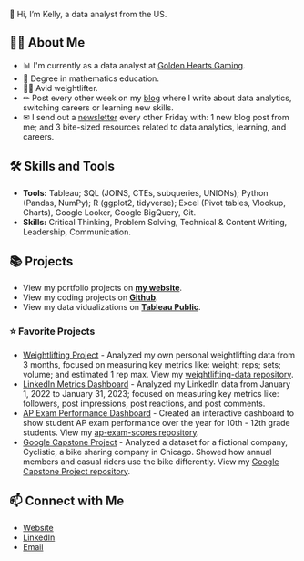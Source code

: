 👋 Hi, I’m Kelly, a data analyst from the US. 

## 🙋‍♀️ About Me
- 📊 I'm currently as a data analyst at [Golden Hearts Gaming](https://www.goldenheartsgames.com/home). 
- 📐 Degree in mathematics education.
- 🏋️‍♀️ Avid weightlifter. 
- ✏ Post every other week on my [blog](https://www.kellyjadams.com/blog) where I write about data analytics, switching careers or learning new skills. 
- ✉ I send out a [newsletter](https://newsletter.kellyjadams.com/) every other Friday with: 1 new blog post from me; and 3 bite-sized resources related to data analytics, learning, and careers. 

## 🛠 Skills and Tools
- **Tools:** Tableau; SQL (JOINS, CTEs, subqueries, UNIONs); Python (Pandas, NumPy);  R (ggplot2, tidyverse); Excel (Pivot tables, Vlookup, Charts), Google Looker, Google BigQuery, Git.
- **Skills:** Critical Thinking, Problem Solving, Technical & Content Writing, Leadership, Communication.

## 📚 Projects
- View my portfolio projects on [**my website**](https://www.kellyjadams.com/portfolio). 
- View my coding projects on [**Github**](https://github.com/kellyjadams?tab=repositories).
- View my data vidualizations on [**Tableau Public**](https://public.tableau.com/app/profile/kellyjadams).

### ⭐ Favorite Projects
- [Weightlifting Project](https://public.tableau.com/app/profile/kellyjadams/viz/WeightliftingProject/Final) - Analyzed my own personal weightlifting data from 3 months, focused on measuring key metrics like: weight; reps; sets; volume; and estimated 1 rep max. View my [weightlifting-data repository](https://github.com/kellyjadams/weightlifting-data).
- [LinkedIn Metrics Dashboard](https://public.tableau.com/app/profile/kellyjadams/viz/LinkedInDashboard_16752261218800/Final) - Analyzed my LinkedIn data from January 1, 2022 to January 31, 2023; focused on measuring key metrics like: followers, post impressions, post reactions, and post comments. 
- [AP Exam Performance Dashboard](https://lookerstudio.google.com/u/0/reporting/1e843dde-4fd3-4040-83e6-598f37685466/page/uX6JD) - Created an interactive dashboard to show student AP exam performance over the year for 10th - 12th grade students. View my [ap-exam-scores repository](https://github.com/kellyjadams/ap-exam-scores). 
- [Google Capstone Project](https://public.tableau.com/app/profile/kellyjadams/viz/GoogleCapstoneProjectCyclistic/Dashboard) - Analyzed a dataset for a fictional company, Cyclistic, a bike sharing company in Chicago. Showed how annual members and casual riders use the bike differently. View my [Google Capstone Project repository](https://github.com/kellyjadams/google-capstone-project).  

## 📫 Connect with Me
- [Website](https://www.kellyjadams.com/)
- [LinkedIn](https://www.linkedin.com/in/kellyjianadams/)
- [Email](mailto:kelly@kellyjadams.com)
